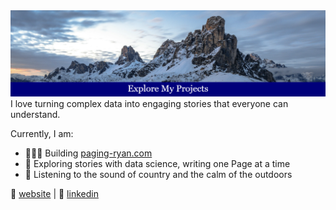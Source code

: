 <img src="Banner.png" alt="Banner"/>
I love turning complex data into engaging stories that everyone can understand. 

Currently, I am:
- 👨🏻‍💻 Building [paging-ryan.com](https://www.paging-ryan.com)
- 📖 Exploring stories with data science, writing one Page at a time
- 🎵 Listening to the sound of country and the calm of the outdoors

🏡 [website](https://www.paging-ryan.com) | 💼 [linkedin](https://www.linkedin.com/in/ryanpage2020/)
